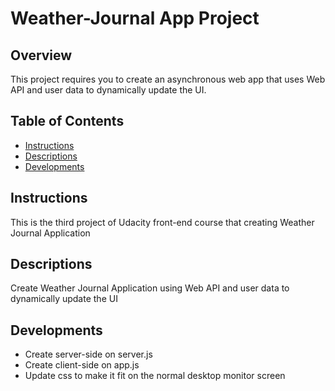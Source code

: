 # Weather-Journal App Project

## Overview

This project requires you to create an asynchronous web app that uses Web API and user data to dynamically update the UI.

## Table of Contents

- [Instructions](#instructions)
- [Descriptions](#descriptions)
- [Developments](#developments)

## Instructions

This is the third project of Udacity front-end course that creating Weather Journal Application

## Descriptions

Create Weather Journal Application using Web API and user data to dynamically update the UI

## Developments

- Create server-side on server.js
- Create client-side on app.js
- Update css to make it fit on the normal desktop monitor screen
